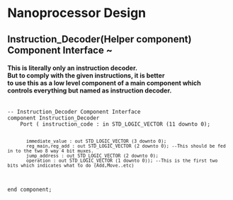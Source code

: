 # Nanoprocessor Design

<h2>Instruction_Decoder(Helper component) Component Interface ~</h2>
<h4>This is literally only an instruction decoder.<br> 
But to comply with the given instructions, it is better<br> 
to use this as a low level component of a main component which<br>
controls everything but named as instruction decoder.</h4>
<pre>
<code>
-- Instruction_Decoder Component Interface
component Instruction_Decoder 
    Port ( instruction_code : in STD_LOGIC_VECTOR (11 downto 0);
           
           immediate_value : out STD_LOGIC_VECTOR (3 downto 0);
           reg_main,reg_add : out STD_LOGIC_VECTOR (2 downto 0); --This should be fed in to the two 8 way 4 bit muxes.
           jump_address : out STD_LOGIC_VECTOR (2 downto 0);
           operation : out STD_LOGIC_VECTOR (1 downto 0)); --This is the first two bits which indicates what to do (Add,Move..etc)
          
end component;
</code>
</pre>

